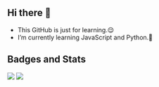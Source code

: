 ## Hi there 👋

<!--
**Aspcat12/Aspcat12** is a ✨ _special_ ✨ repository because its `README.md` (this file) appears on your GitHub profile.

Here are some ideas to get you started:

- 🔭 I’m currently working on ...
- 🌱 I’m currently learning ...
- 👯 I’m looking to collaborate on ...
- 🤔 I’m looking for help with ...
- 💬 Ask me about ...
- 📫 How to reach me: ...
- 😄 Pronouns: ...
- ⚡ Fun fact: ...
-->
- This GitHub is just for learning.😌
- I’m currently learning JavaScript and Python.🌱
<h2 class="heading-element" dir="auto">Badges and Stats</h2>
<img src="https://github-readme-stats.vercel.app/api/top-langs/?username=Aspcat12&layout=compact">
<img src="https://www.codewars.com/users/Aspcat12/badges/small">
